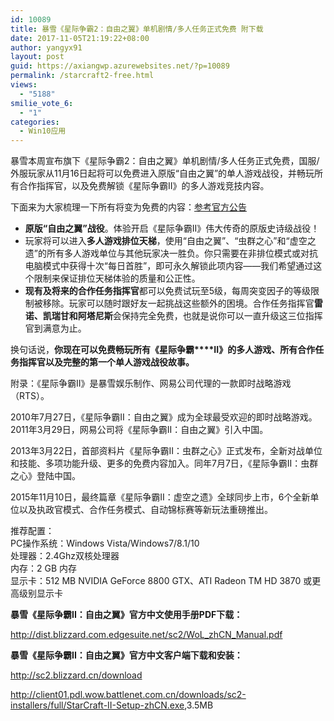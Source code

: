 ```yaml
---
id: 10089
title: 暴雪《星际争霸2：自由之翼》单机剧情/多人任务正式免费 附下载
date: 2017-11-05T21:19:22+08:00
author: yangyx91
layout: post
guid: https://axiangwp.azurewebsites.net/?p=10089
permalink: /starcraft2-free.html
views:
  - "5188"
smilie_vote_6:
  - "1"
categories:
  - Win10应用
---
```

暴雪本周宣布旗下《星际争霸2：自由之翼》单机剧情/多人任务正式免费，国服/外服玩家从11月16日起将可以免费进入原版“自由之翼”的单人游戏战役，并畅玩所有合作指挥官，以及免费解锁《星际争霸II》的多人游戏竞技内容。

下面来为大家梳理一下所有将变为免费的内容：<a href="http://sc2.blizzard.cn/articles/1001/77120" target="_blank"  rel="nofollow" >参考官方公告</a>

<ul class="edit_listStyle">
  <li>
    <strong>原版“自由之翼”战役</strong>。体验开启《星际争霸II》伟大传奇的原版史诗级战役！
  </li>
  <li>
    玩家将可以进入<strong>多人游戏排位天梯</strong>，使用“自由之翼”、“虫群之心”和“虚空之遗”的所有多人游戏单位与其他玩家决一胜负。你只需要在非排位模式或对抗电脑模式中获得十次“每日首胜”，即可永久解锁此项内容——我们希望通过这个限制来保证排位天梯体验的质量和公正性。
  </li>
  <li>
    <strong>现有及将来的合作任务指挥官</strong>都可以免费试玩至5级，每周突变因子的等级限制被移除。玩家可以随时跟好友一起挑战这些额外的困境。合作任务指挥官<strong>雷诺、凯瑞甘和阿塔尼斯</strong>会保持完全免费，也就是说你可以一直升级这三位指挥官到满意为止。
  </li>
</ul>

换句话说，**你现在可以免费畅玩所有《星际争霸****II》的多人游戏、所有合作任务指挥官以及完整的第一个单人游戏战役故事。**

<p class="txt1">
  附录：《星际争霸II》是暴雪娱乐制作、网易公司代理的一款即时战略游戏（RTS）。
</p>

<div class="txtWrap">
  <p class="txt1">
    2010年7月27日，《星际争霸II：自由之翼》成为全球最受欢迎的即时战略游戏。2011年3月29日，网易公司将《星际争霸II：自由之翼》引入中国。
  </p>
  
  <p class="txt1">
    2013年3月22日，首部资料片《星际争霸II：虫群之心》正式发布，全新对战单位和技能、多项功能升级、更多的免费内容加入。同年7月7日，《星际争霸II：虫群之心》登陆中国。
  </p>
  
  <p class="txt1">
    2015年11月10日，最终篇章《星际争霸II：虚空之遗》全球同步上市，6个全新单位以及执政官模式、合作任务模式、自动锦标赛等新玩法重磅推出。
  </p>
  
  <div>
    推荐配置：
  </div>
  
  <div>
    PC操作系统：Windows Vista/Windows7/8.1/10
  </div>
  
  <div>
    处理器：2.4Ghz双核处理器
  </div>
  
  <div>
    内存：2 GB 内存
  </div>
  
  <div>
    显示卡：512 MB NVIDIA GeForce 8800 GTX、ATI Radeon TM HD 3870 或更高级别显示卡
  </div>
  
  <p>
    <strong>暴雪《星际争霸II：自由之翼》官方中文使用手册PDF下载：</strong>
  </p>
  
  <p>
    <a href="http://dist.blizzard.com.edgesuite.net/sc2/WoL_zhCN_Manual.pdf" target="_blank"  rel="nofollow" >http://dist.blizzard.com.edgesuite.net/sc2/WoL_zhCN_Manual.pdf</a>
  </p>
  
  <p>
    <strong>暴雪《星际争霸II：自由之翼》官方中文客户端下载和安装：</strong>
  </p>
  
  <p>
    <a href="http://sc2.blizzard.cn/download" target="_blank"  rel="nofollow" >http://sc2.blizzard.cn/download</a>
  </p>
  
  <p>
    <a href="http://client01.pdl.wow.battlenet.com.cn/downloads/sc2-installers/full/StarCraft-II-Setup-zhCN.exe" target="_blank"  rel="nofollow" >http://client01.pdl.wow.battlenet.com.cn/downloads/sc2-installers/full/StarCraft-II-Setup-zhCN.exe</a>,3.5MB
  </p>
</div>